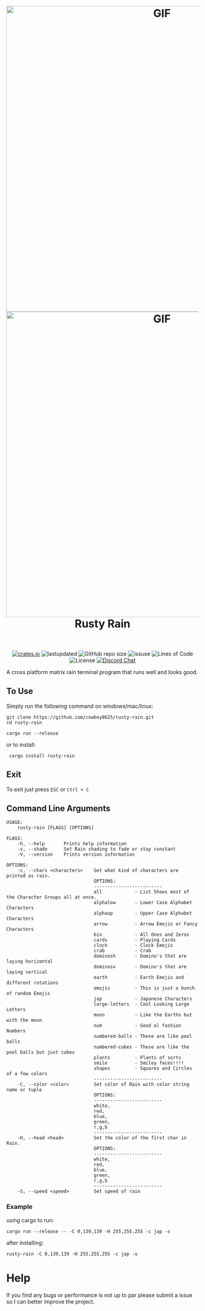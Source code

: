 <h1 align="center">
  <br>
  <img src="https://user-images.githubusercontent.com/43012445/105452071-411e4880-5c43-11eb-8ae2-4de61f310bf9.gif" alt="GIF" width="800">
  <img src="https://cdn.discordapp.com/attachments/509849754583302154/812942011400847391/emoji_rain.gif" alt="GIF" width="800">
  <br>
  Rusty Rain
  <br>
  <br>
</h1>

<p align="center">
  <a href="https://crates.io/crates/rusty-rain"><img alt="crates.io" src="https://img.shields.io/crates/v/rusty-rain.svg"></a>
  <a><img alt="lastupdated" src="https://img.shields.io/github/last-commit/cowboy8625/rusty-rain"></a>
  <a><img alt="GitHub repo size" src="https://img.shields.io/github/repo-size/cowboy8625/rusty-rain"></a>
  <a><img alt="issuse" src="https://img.shields.io/github/issues/cowboy8625/rusty-rain"></a>
  <a><img alt="Lines of Code" src="https://img.shields.io/tokei/lines/github/cowboy8625/rusty-rain"></a>
  <a><img alt="License" src="https://img.shields.io/badge/License-MIT-blue.svg"></a>
  <a href="https://discord.gg/KwnGX8P"><img alt="Discord Chat" src="https://img.shields.io/discord/509849754155614230"></a>
</p>

A cross platform matrix rain terminal program that runs well and looks good.

## To Use

Simply run the following command on windows/mac/linux:

```
git clone https://github.com/cowboy8625/rusty-rain.git
cd rusty-rain
```
```
cargo run --release
```

or to install:

```
 cargo install rusty-rain
```

## Exit

To exit just press `ESC` or `Ctrl + C`


## Command Line Arguments

```
USAGE:
    rusty-rain [FLAGS] [OPTIONS]

FLAGS:
    -h, --help       Prints help information
    -s, --shade      Set Rain shading to fade or stay constant
    -V, --version    Prints version information

OPTIONS:
    -c, --chars <characters>    Set what kind of characters are printed as rain.
                                OPTIONS:
                                -------------------------
                                all            - List Shows most of the Character Groups all at once.
                                alphalow       - Lower Case Alphabet Characters
                                alphaup        - Upper Case Alphabet Characters
                                arrow          - Arrow Emojis or Fancy Characters
                                bin            - All Ones and Zeros
                                cards          - Playing Cards
                                clock          - Clock Emojis
                                crab           - Crab
                                dominosh       - Domino's that are laying horizontal
                                dominosv       - Domino's that are laying vertical
                                earth          - Earth Emojis and different rotations
                                emojis         - This is just a bunch of random Emojis
                                jap            - Japanese Characters
                                large-letters  - Cool Looking Large Letters
                                moon           - Like the Earths but with the moon
                                num            - Good ol fashion Numbers
                                numbered-balls - These are like pool balls
                                numbered-cubes - These are like the pool balls but just cubes
                                plants         - Plants of sorts
                                smile          - Smiley faces!!!!
                                shapes         - Squares and Circles of a few colors
                                -------------------------
    -C, --color <color>         Set color of Rain with color string name or tuple
                                OPTIONS:
                                -------------------------
                                white,
                                red,
                                blue,
                                green,
                                r,g,b
                                -------------------------
    -H, --head <head>           Set the color of the first char in Rain.
                                OPTIONS:
                                -------------------------
                                white,
                                red,
                                blue,
                                green,
                                r,g,b
                                -------------------------
    -S, --speed <speed>         Set speed of rain

```

### Example

using cargo to run:

`cargo run --release -- -C 0,139,139 -H 255,255,255 -c jap -s`

after installing:

`rusty-rain -C 0,139,139 -H 255,255,255 -c jap -s`

# Help

If you find any bugs or performance is not up to par please submit a issue so I can better improve
the project.
